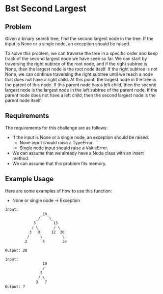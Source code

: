 # Bst Second Largest

## Problem

Given a binary search tree, find the second largest node in the tree. If the input is None or a single node, an exception should be raised.

To solve this problem, we can traverse the tree in a specific order and keep track of the second largest node we have seen so far. We can start by traversing the right subtree of the root node, and if the right subtree is None, then the largest node is the root node itself. If the right subtree is not None, we can continue traversing the right subtree until we reach a node that does not have a right child. At this point, the largest node in the tree is the parent of this node. If this parent node has a left child, then the second largest node is the largest node in the left subtree of the parent node. If the parent node does not have a left child, then the second largest node is the parent node itself.

## Requirements

The requirements for this challenge are as follows:

- If the input is None or a single node, an exception should be raised.
  - None input should raise a TypeError.
  - Single node input should raise a ValueError.
- We can assume that we already have a Node class with an insert method.
- We can assume that this problem fits memory.

## Example Usage

Here are some examples of how to use this function:

- None or single node -> Exception

```txt
Input:
                _10_
              _/    \_          
             5        15
            / \       / \
           3   8     12  20
          /     \         \
         2       4        30

Output: 20

Input:
                 10
                 /  
                5
               / \
              3   7
Output: 7
```
